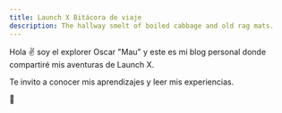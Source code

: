 ```yaml
---
title: Launch X Bitácora de viaje
description: The hallway smelt of boiled cabbage and old rag mats.
---
```


Hola ✌️  soy el explorer Oscar "Mau" y este es mi blog personal donde compartiré mis aventuras de Launch X.

Te invito a conocer mis aprendizajes y leer mis experiencias.

🚀
